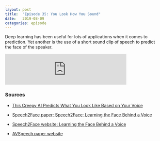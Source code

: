 ```yaml
---
layout: post
title:  "Episode 35: You Look How You Sound"
date:   2019-08-09
categories: episode
---
```


Deep learning has been useful for lots of applications when it comes to prediction. Yet another is the use of a short sound clip of speech to predict the face of the speaker. 

<iframe src="https://anchor.fm/databytes/embed/episodes/35-Using-voice-to-predict-appearance-e4eksr" height="102px" width="400px" frameborder="0" scrolling="no"></iframe>

### Sources

* [This Creepy AI Predicts What You Look Like Based on Your Voice](https://www.sciencealert.com/this-ai-tries-to-guess-what-you-look-like-based-on-your-voice)

* [Speech2Face paper: Speech2Face: Learning the Face Behind a Voice](https://arxiv.org/abs/1905.09773)

* [Speech2Face website: Learning the Face Behind a Voice](https://speech2face.github.io/)

* [AVSpeech paper website](https://looking-to-listen.github.io/)